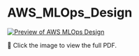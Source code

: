 # AWS_MLOps_Design

[![Preview of AWS MLOps Design](AWS_MLOps_Design/preview.png)](https://github.com/samkamau81/AWS_MLOps_Design/blob/main/AWS_MLOps_Design.pdf)

📄 Click the image to view the full PDF.
